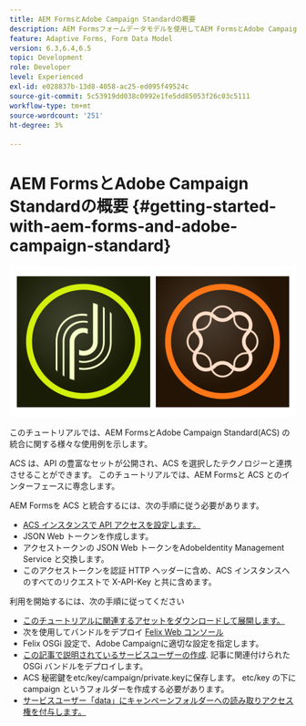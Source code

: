 ```yaml
---
title: AEM FormsとAdobe Campaign Standardの概要
description: AEM Formsフォームデータモデルを使用してAEM FormsとAdobe Campaign Standardを統合し、ACS キャンペーンプロファイル情報などを取得します。
feature: Adaptive Forms, Form Data Model
version: 6.3,6.4,6.5
topic: Development
role: Developer
level: Experienced
exl-id: e028837b-13d8-4058-ac25-ed095f49524c
source-git-commit: 5c53919dd038c0992e1fe5dd85053f26c03c5111
workflow-type: tm+mt
source-wordcount: '251'
ht-degree: 3%

---
```


# AEM FormsとAdobe Campaign Standardの概要 {#getting-started-with-aem-forms-and-adobe-campaign-standard}

![formsandcampaign](assets/helpx-cards-forms.png)

このチュートリアルでは、AEM FormsとAdobe Campaign Standard(ACS) の統合に関する様々な使用例を示します。

ACS は、API の豊富なセットが公開され、ACS を選択したテクノロジーと連携させることができます。 このチュートリアルでは、AEM Formsと ACS とのインターフェースに専念します。

AEM Formsを ACS と統合するには、次の手順に従う必要があります。

* [ACS インスタンスで API アクセスを設定します。](https://experienceleague.adobe.com/docs/campaign-standard/using/working-with-apis/get-started-apis.html?lang=en)
* JSON Web トークンを作成します。
* アクセストークンの JSON Web トークンをAdobeIdentity Management Service と交換します。
* このアクセストークンを認証 HTTP ヘッダーに含め、ACS インスタンスへのすべてのリクエストで X-API-Key と共に含めます。

利用を開始するには、次の手順に従ってください

* [このチュートリアルに関連するアセットをダウンロードして展開します。](assets/aem-forms-and-acs-bundles.zip)
* 次を使用してバンドルをデプロイ [Felix Web コンソール](http://localhost:4502/system/console/bundles)
* Felix OSGi 設定で、Adobe Campaignに適切な設定を指定します。
* [この記事で説明されているサービスユーザーの作成](/help/forms/adaptive-forms/service-user-tutorial-develop.md). 記事に関連付けられた OSGi バンドルをデプロイします。
* ACS 秘密鍵をetc/key/campaign/private.keyに保存します。 etc/key の下に campaign というフォルダーを作成する必要があります。
* [サービスユーザー「data」にキャンペーンフォルダーへの読み取りアクセス権を付与します。](http://localhost:4502/useradmin)
